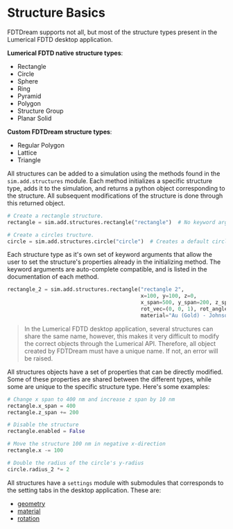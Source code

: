# Structure Basics

FDTDream supports not all, but most of the structure types present in the Lumerical FDTD desktop application.

**Lumerical FDTD native structure types**:
- Rectangle
- Circle
- Sphere
- Ring
- Pyramid
- Polygon
- Structure Group
- Planar Solid

**Custom FDTDream structure types**:
- Regular Polygon
- Lattice
- Triangle

All structures can be added to a simulation using the methods found in the `sim.add.structures` module. 
Each method initializes a specific structure type, adds it to the simulation, and returns a python object corresponding 
to the structure. All subsequent modifications of the structure is done through this returned object.

```python
# Create a rectangle structure.
rectangle = sim.add.structures.rectangle("rectangle")  # No keyword arguments -> rectangle with default values. Def. position is (0, 0, 0).

# Create a circles tructure.
circle = sim.add.structures.circle("circle")  # Creates a default circle
```
Each structure type as it's own set of keyword arguments that 
allow the user to set the structure's properties already in the initializing method. The keyword arguments are 
auto-complete compatible, and is listed in the documentation of each method.
```python
rectangle_2 = sim.add.structures.rectangle("rectangle 2", 
                                           x=100, y=100, z=0, 
                                           x_span=500, y_span=200, z_span=100, 
                                           rot_vec=(0, 0, 1), rot_angle=45,
                                           material="Au (Gold) - Johnson and Christy")
```
>In the Lumerical FDTD desktop application, several structures can share the same name, however, this makes it very difficult to modify the correct objects through the Lumerical API. Therefore, all object created by FDTDream must have a unique name. If not, an error will be raised.


All structures objects have a set of properties that can be directly modified. Some of these properties are shared between the different types, while some are unique to the specific structure type. Here's some examples:

```python
# Change x span to 400 nm and increase z span by 10 nm
rectangle.x_span = 400
rectangle.z_span += 200

# Disable the structure
rectangle.enabled = False

# Move the structure 100 nm in negative x-direction
rectangle.x -= 100

# Double the radius of the circle's y-radius
circle.radius_2 *= 2
```

All structures have a `settings` module with submodules that corresponds to the setting tabs in the desktop application. These are:
- [geometry](../Getting%20started/Geometry%20module.md)
- [material](Material%20module.md)
- [rotation](Rotation%20module.md)
